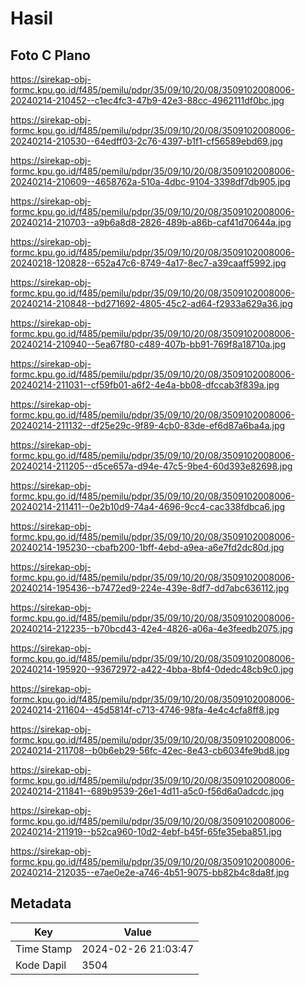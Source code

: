 # Hasil

## Foto C Plano

https://sirekap-obj-formc.kpu.go.id/f485/pemilu/pdpr/35/09/10/20/08/3509102008006-20240214-210452--c1ec4fc3-47b9-42e3-88cc-4962111df0bc.jpg

https://sirekap-obj-formc.kpu.go.id/f485/pemilu/pdpr/35/09/10/20/08/3509102008006-20240214-210530--64edff03-2c76-4397-b1f1-cf56589ebd69.jpg

https://sirekap-obj-formc.kpu.go.id/f485/pemilu/pdpr/35/09/10/20/08/3509102008006-20240214-210609--4658762a-510a-4dbc-9104-3398df7db905.jpg

https://sirekap-obj-formc.kpu.go.id/f485/pemilu/pdpr/35/09/10/20/08/3509102008006-20240214-210703--a9b6a8d8-2826-489b-a86b-caf41d70644a.jpg

https://sirekap-obj-formc.kpu.go.id/f485/pemilu/pdpr/35/09/10/20/08/3509102008006-20240218-120828--652a47c6-8749-4a17-8ec7-a39caaff5992.jpg

https://sirekap-obj-formc.kpu.go.id/f485/pemilu/pdpr/35/09/10/20/08/3509102008006-20240214-210848--bd271692-4805-45c2-ad64-f2933a629a36.jpg

https://sirekap-obj-formc.kpu.go.id/f485/pemilu/pdpr/35/09/10/20/08/3509102008006-20240214-210940--5ea67f80-c489-407b-bb91-769f8a18710a.jpg

https://sirekap-obj-formc.kpu.go.id/f485/pemilu/pdpr/35/09/10/20/08/3509102008006-20240214-211031--cf59fb01-a6f2-4e4a-bb08-dfccab3f839a.jpg

https://sirekap-obj-formc.kpu.go.id/f485/pemilu/pdpr/35/09/10/20/08/3509102008006-20240214-211132--df25e29c-9f89-4cb0-83de-ef6d87a6ba4a.jpg

https://sirekap-obj-formc.kpu.go.id/f485/pemilu/pdpr/35/09/10/20/08/3509102008006-20240214-211205--d5ce657a-d94e-47c5-9be4-60d393e82698.jpg

https://sirekap-obj-formc.kpu.go.id/f485/pemilu/pdpr/35/09/10/20/08/3509102008006-20240214-211411--0e2b10d9-74a4-4696-9cc4-cac338fdbca6.jpg

https://sirekap-obj-formc.kpu.go.id/f485/pemilu/pdpr/35/09/10/20/08/3509102008006-20240214-195230--cbafb200-1bff-4ebd-a9ea-a6e7fd2dc80d.jpg

https://sirekap-obj-formc.kpu.go.id/f485/pemilu/pdpr/35/09/10/20/08/3509102008006-20240214-195436--b7472ed9-224e-439e-8df7-dd7abc636112.jpg

https://sirekap-obj-formc.kpu.go.id/f485/pemilu/pdpr/35/09/10/20/08/3509102008006-20240214-212235--b70bcd43-42e4-4826-a06a-4e3feedb2075.jpg

https://sirekap-obj-formc.kpu.go.id/f485/pemilu/pdpr/35/09/10/20/08/3509102008006-20240214-195920--93672972-a422-4bba-8bf4-0dedc48cb9c0.jpg

https://sirekap-obj-formc.kpu.go.id/f485/pemilu/pdpr/35/09/10/20/08/3509102008006-20240214-211604--45d5814f-c713-4746-98fa-4e4c4cfa8ff8.jpg

https://sirekap-obj-formc.kpu.go.id/f485/pemilu/pdpr/35/09/10/20/08/3509102008006-20240214-211708--b0b6eb29-56fc-42ec-8e43-cb6034fe9bd8.jpg

https://sirekap-obj-formc.kpu.go.id/f485/pemilu/pdpr/35/09/10/20/08/3509102008006-20240214-211841--689b9539-26e1-4d11-a5c0-f56d6a0adcdc.jpg

https://sirekap-obj-formc.kpu.go.id/f485/pemilu/pdpr/35/09/10/20/08/3509102008006-20240214-211919--b52ca960-10d2-4ebf-b45f-65fe35eba851.jpg

https://sirekap-obj-formc.kpu.go.id/f485/pemilu/pdpr/35/09/10/20/08/3509102008006-20240214-212035--e7ae0e2e-a746-4b51-9075-bb82b4c8da8f.jpg


## Metadata

| Key        | Value               |
| ---------- | ------------------- |
| Time Stamp | 2024-02-26 21:03:47 |
| Kode Dapil | 3504                |



